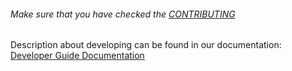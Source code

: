 ###### Make sure that you have checked the [CONTRIBUTING](https://github.com/FlurryGlo/slodon/blob/main/CONTRIBUTING.md)

Description about developing can be found in our documentation: [Developer Guide Documentation](https://slodon.io/developer-guide/developer-guide/)
```
